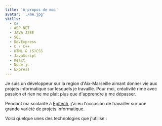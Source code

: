 ```yaml
---
title: 'A propos de moi'
avatar: './me.jpg'
skills:
  - C#
  - ASP.NET
  - JAVA J2EE
  - SQL
  - DevExpress
  - C / C++
  - HTML & (S)CSS
  - JavaScript
  - React
  - Node.js
  - Express
---
```


Je suis un développeur sur la region d'Aix-Marseille aimant donner vie aux projets informatique sur lesquels je travaille. Pour moi, créativité rime avec passion et rien ne me plait plus que d'apprendre à me dépasser.

Pendant ma scolarité à [Epitech](https://www.epitech.eu/fr/), j'ai eu l'occasion de travailler sur une grande variété de projets informatique.


Voici quelque unes des technologies que j'utilise :
